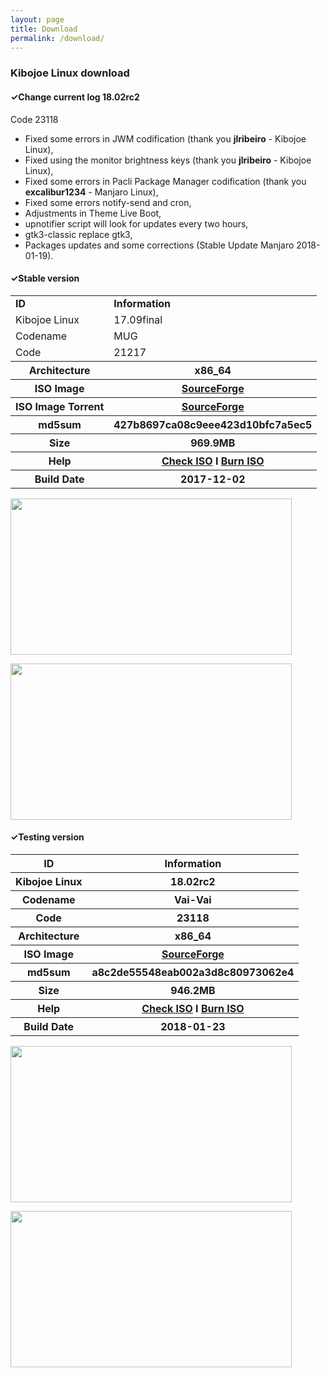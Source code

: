 ```yaml
---
layout: page
title: Download
permalink: /download/
---
```


<h3>Kibojoe Linux download</h3>

<h4>✓Change current log 18.02rc2</h4>

Code 23118

- Fixed some errors in JWM codification (thank you <strong>jlribeiro</strong> - Kibojoe Linux),
- Fixed using the monitor brightness keys (thank you <strong>jlribeiro</strong> - Kibojoe Linux),
- Fixed some errors in Pacli Package Manager codification (thank you <strong>excalibur1234</strong> - Manjaro Linux),
- Fixed some errors notify-send and cron,
- Adjustments in Theme Live Boot,
- upnotifier script will look for updates every two hours,
- gtk3-classic replace gtk3,
- Packages updates and some corrections (Stable Update Manjaro 2018-01-19).

<h4>✓Stable version</h4>
<table>
          <tr>
            <td><strong>ID</strong></td> <td><strong>Information</strong></td>
          </tr>
          <tr>
            <td>Kibojoe Linux</td> <td>17.09final</td>
          </tr>
          <tr>
            <td>Codename</td> <td>MUG</td>
          </tr>
          <tr>
            <td>Code</td> <td>21217</td>
          </tr>
          <tr>
            <th>Architecture</th><th>x86_64</th>
          </tr>
          <tr>
            <th>ISO Image</th><th><a href="https://sourceforge.net/projects/kibojoe/files/17.09/Code%2021217/" target="_blank">SourceForge</a></th>
          </tr>
          <tr>
            <th>ISO Image Torrent</th><th><a href="https://sourceforge.net/projects/manjarotorrents/files/spins/Kibojoe/17.09/" target="_blank">SourceForge</a></th>
          </tr>
          <tr>
            <th>md5sum</th><th>427b8697ca08c9eee423d10bfc7a5ec5</th>
          </tr>
          <tr>
            <th>Size</th><th>969.9MB</th>
          </tr>
          <tr>
            <th>Help</th><th><a href="https://wiki.manjaro.org/index.php?title=How-to_check_an_.ISO_MD5_checksum" target="_blank">Check ISO</a> I <a href="https://wiki.manjaro.org/index.php?title=Burn_an_ISO_File" target="_blank">Burn ISO</a></th>
          </tr>
          <tr>
            <th>Build Date</th><th>2017-12-02</th>
          </tr>
</table>
        
<a href='http://www.auplod.com/u/ldauop99a7d.png' target='_blank'><img src='http://www.auplod.com/u/ldauop99a7d.png' width='450' height='250'/></a>

<a href='http://www.auplod.com/u/udpoal99a7e.png' target='_blank'><img src='http://www.auplod.com/u/udpoal99a7e.png' width='450' height='250'/></a>

<h4>✓Testing version</h4>
<table>
          <tr>
            <th><strong>ID</strong></th><th><strong>Information</strong></th>
          </tr>
          <tr>
            <th>Kibojoe Linux</th><th>18.02rc2</th>
          </tr>
          <tr>
            <th>Codename</th><th>Vai-Vai</th>
          </tr>
          <tr>
            <th>Code</th><th>23118</th>
          </tr>
          <tr>
            <th>Architecture</th><th>x86_64</th>
          </tr>
          <tr>
            <th>ISO Image</th><th><a href="https://sourceforge.net/projects/kibojoe/files/18.02/Code%2023118/" target="_blank">SourceForge</a></th>
          </tr>
          <tr>
            <th>md5sum</th><th>a8c2de55548eab002a3d8c80973062e4</th>
          </tr>
          <tr>
            <th>Size</th><th>946.2MB</th>
          </tr>
          <tr>
            <th>Help</th><th><a href="https://wiki.manjaro.org/index.php?title=How-to_check_an_.ISO_MD5_checksum" target="_blank">Check ISO</a> I <a href="https://wiki.manjaro.org/index.php?title=Burn_an_ISO_File" target="_blank">Burn ISO</a></th>
          </tr>
          <tr>
            <th>Build Date</th><th>2018-01-23</th>
          </tr>
</table>

<a href='http://www.auplod.com/u/oupadla2f00.png' target='_blank'><img src='http://www.auplod.com/u/oupadla2f00.png' width='450' height='250'/></a>

<a href='http://www.auplod.com/u/dlopuaa2f01.png' target='_blank'><img src='http://www.auplod.com/u/dlopuaa2f01.png' width='450' height='250'/></a>
